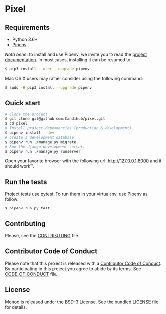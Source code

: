 # Pixel

## Requirements

* Python 3.6+
* [Pipenv](https://docs.pipenv.org)


_Nota bene_: to install and use Pipenv, we invite you to read the [project
documentation](https://docs.pipenv.org). In most cases, installing it can be
resumed to:

```bash
$ pip3 install --user --upgrade pipenv
```

Mac OS X users may rather consider using the following command:

```bash
$ sudo -H pip3 install --upgrade pipenv
```

## Quick start

```bash
# Clone the project
$ git clone git@github.com:Candihub/pixel.git
$ cd pixel
# Install project dependencies (production & development)
$ pipenv install --dev
# Create a development database
$ pipenv run ./manage.py migrate
# Run the django development server:
$ pipenv run ./manage.py runserver
```

Open your favorite browser with the following url: http://127.0.0.1:8000 and it
should work™.

## Run the tests

Project tests use pytest. To run them in your virtualenv, use Pipenv as follow:

```bash
$ pipenv run py.test
```

## Contributing

Please, see the [CONTRIBUTING](CONTRIBUTING.md) file.

## Contributor Code of Conduct

Please note that this project is released with a [Contributor Code of
Conduct](http://contributor-covenant.org/). By participating in this project you
agree to abide by its terms. See [CODE_OF_CONDUCT](CODE_OF_CONDUCT.md) file.

## License

Monod is released under the BSD-3 License. See the bundled [LICENSE](LICENSE)
file for details.

